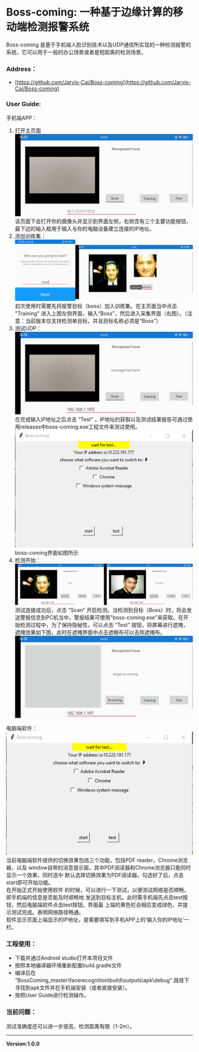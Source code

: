 ﻿# Boss-coming: 一种基于边缘计算的移动端检测报警系统

Boss-coming 是基于手机端人脸识别技术以及UDP通信所实现的一种检测报警的系统，它可以用于一般的办公场景或者是短距离的检测场景。

### Address：
* [https://github.com/Jarvis-Cai/Boss-coming](https://github.com/Jarvis-Cai/Boss-coming)

### User Guide:
手机端APP：
1. 打开主页面
    ![主页面](pic/1.jpg)
    该页面下会打开你的摄像头并显示到界面左侧，右侧含有三个主要功能按钮，最下边的输入框用于输入与你的电脑设备建立连接的IP地址。
2. 添加训练集：
    ![训练界面](pic/2.png)
    初次使用时需要先将报警目标（boss）加入训练集。在主页面当中点击 "Training" 进入上图左侧界面，输入“Boss”，然后进入采集界面（右图）。（注意：当前版本仅支持检测单目标，并且目标名称必须是“Boss”）
3. 测试UDP：
    ![发送UDP测试](pic/3.jpg)
    在完成输入IP地址之后点击 “Test” ，IP地址的获取以及测试结果报告可通过使用releases中boss-coming.exe工程文件来测试使用。
    !["boss-coming"界面图](pic/6.png)
    boss-coming界面如图所示
4.  检测开始：
    ![检测界面](pic/4.png)
    测试连接成功后，点击 “Scan” 开启检测。当检测到目标（Boss）时，将会发送警报信息到PC机当中，警报结果可使用"boss-coming.exe"来获取。在开始检测过程中，为了保持隐秘性，可以点击 “Test” 按钮，将屏幕进行遮掩，遮掩效果如下图，此时在遮掩界面中点击遮眼布可以去除遮掩布。
    ![遮掩效果](pic/5.jpg)   
       
电脑端软件：   
    ![遮掩效果](pic/6.png)  
    当前电脑端软件提供的切换效果包括三个功能，包括PDF reader，Chrome浏览器，以及
    window自带的消息提示窗。其中PDF阅读器和Chrome浏览器只能同时显示一个效果，同时选中
    默认选择切换效果为PDF阅读器。勾选好了后，点击start即可开始功能。  
    在开始正式开始使用软件
    的时候，可以进行一下测试，以便测试网络是否顺畅，即手机端的信息是否能及时顺畅地
    发送到目标主机。此时需手机端先点击test按钮，然后电脑端软件点击test按钮。界面最
    上端的黄色栏会相应变成绿色，并提示测试完成。表明网络路径畅通。  
    软件显示页面上端显示的IP地址，是需要填写到手机APP上的‘输入你的IP地址’一栏。  
    

### 工程使用：
* 下载并通过Android studio打开本项目文件
* 按照本地编译器环境重新配置build.gradle文件
* 编译后在 "BossComing_master\facerecognition\build\outputs\apk\debug" 路径下寻找到apk文件并在手机端安装（或者直接安装）。
* 按照User Guide进行检测操作。

### 当前问题：
测试准确度还可以进一步提高，检测距离有限（1-2m）。

----
**Version:1.0.0**
